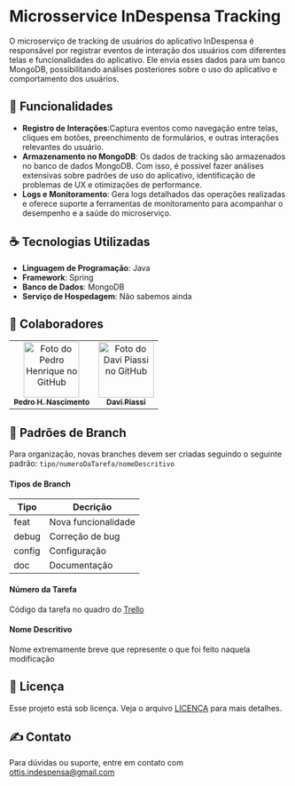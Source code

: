 # Microsservice InDespensa Tracking
O microserviço de tracking de usuários do aplicativo InDespensa é responsável por registrar eventos de interação dos usuários com diferentes telas e funcionalidades do aplicativo. Ele envia esses dados para um banco MongoDB, possibilitando análises posteriores sobre o uso do aplicativo e comportamento dos usuários.

## 🚀 Funcionalidades 
- **Registro de Interações**:Captura eventos como navegação entre telas, cliques em botões, preenchimento de formulários, e outras interações relevantes do usuário.
- **Armazenamento no MongoDB**: Os dados de tracking são armazenados no banco de dados MongoDB. Com isso, é possível fazer análises extensivas sobre padrões de uso do aplicativo, identificação de problemas de UX e otimizações de performance.
- **Logs e Monitoramento**: Gera logs detalhados das operações realizadas e oferece suporte a ferramentas de monitoramento para acompanhar o desempenho e a saúde do microserviço.

## ☕ Tecnologias Utilizadas
- **Linguagem de Programação**: Java
- **Framework**: Spring
- **Banco de Dados**: MongoDB
- **Serviço de Hospedagem**: Não sabemos ainda

## 🤝 Colaboradores
<table>
  <tr>
    <td align="center">
      <a href="https://github.com/pedroggwp" title="Perfil do Pedro H. Nascimento">
        <img src="https://github.com/pedroggwp.png" width="100px;" alt="Foto do Pedro Henrique no GitHub"/><br>
        <sub>
          <b>Pedro H. Nascimento</b>
        </sub>
      </a>
    </td>
    <td align="center">
      <a href="https://github.com/Davipiassi" title="Perfil do Davi Piassi">
        <img src="https://github.com/Davipiassi.png" width="100px;" alt="Foto do Davi Piassi no GitHub"/><br>
        <sub>
          <b>Davi Piassi</b>
        </sub>
      </a>
    </td>
  </tr>
</table>

## 🔡 Padrões de Branch
Para organização, novas branches devem ser criadas seguindo o seguinte padrão: `tipo/numeroDaTarefa/nomeDescritivo`
#### Tipos de Branch
| Tipo   | Decrição            |
| ------ | ------------------- |
| feat   | Nova funcionalidade | 
| debug  | Correção de bug     |
| config | Configuração        |
| doc    | Documentação        |
#### Número da Tarefa
Código da tarefa no quadro do [Trello](https://trello.com/b/5BLwrWfB/indespensa)
#### Nome Descritivo
Nome extremamente breve que represente o que foi feito naquela modificação

## 📝 Licença
Esse projeto está sob licença. Veja o arquivo [LICENÇA](LICENSE) para mais detalhes.

## ✍ Contato
Para dúvidas ou suporte, entre em contato com ottis.indespensa@gmail.com
